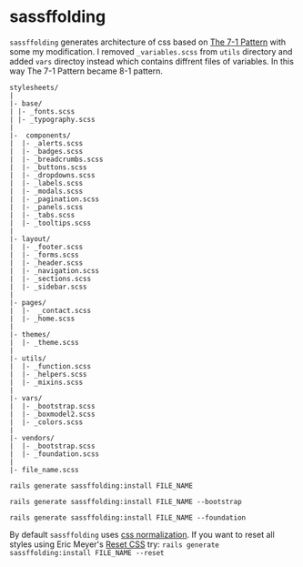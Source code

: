 # sassffolding

`sassffolding` generates architecture of css based on [The 7-1 Pattern](http://sass-guidelin.es/#the-7-1-pattern)
with some my modification. I removed `_variables.scss` from `utils` directory and added `vars` directoy instead which
contains diffrent files of variables. In this way The 7-1 Pattern became 8-1 pattern.

```
stylesheets/
|
|- base/
| |- _fonts.scss
| |- _typography.scss
|
|-  components/
|  |- _alerts.scss
|  |- _badges.scss
|  |- _breadcrumbs.scss
|  |- _buttons.scss
|  |- _dropdowns.scss
|  |- _labels.scss
|  |- _modals.scss
|  |- _pagination.scss
|  |- _panels.scss
|  |- _tabs.scss
|  |- _tooltips.scss
|
|- layout/
|  |- _footer.scss
|  |- _forms.scss
|  |- _header.scss
|  |- _navigation.scss
|  |- _sections.scss
|  |- _sidebar.scss
|
|- pages/
|  |-  _contact.scss
|  |- _home.scss
|
|- themes/
|  |- _theme.scss
|
|- utils/
|  |- _function.scss
|  |- _helpers.scss
|  |- _mixins.scss
|
|- vars/
|  |- _bootstrap.scss
|  |- _boxmodel2.scss
|  |- _colors.scss
|
|- vendors/
|  |- _bootstrap.scss
|  |- _foundation.scss
|
|- file_name.scss
```

`rails generate sassffolding:install FILE_NAME`

`rails generate sassffolding:install FILE_NAME --bootstrap`

`rails generate sassffolding:install FILE_NAME --foundation`

By default `sassffolding` uses [css normalization](github.com/necolas/normalize.css). If you want to reset all styles using Eric Meyer's [Reset CSS](http://meyerweb.com/eric/tools/css/reset/) try:
`rails generate sassffolding:install FILE_NAME --reset`